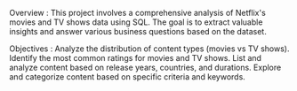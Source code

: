 Overview : 
This project involves a comprehensive analysis of Netflix's movies and TV shows data using SQL. The goal is to extract valuable insights and answer various business questions based on the dataset. 

Objectives : 
Analyze the distribution of content types (movies vs TV shows).
Identify the most common ratings for movies and TV shows.
List and analyze content based on release years, countries, and durations.
Explore and categorize content based on specific criteria and keywords.
